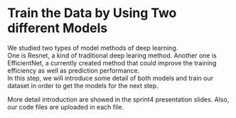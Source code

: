 # Train the Data by Using Two different Models
We studied two types of model methods of deep learning.   
One is Resnet, a kind of traditional deep learing method. Another one is EfficientNet, a currently created method that could improve the training efficiency as well as prediction performance.  
In this step, we will introduce some detail of both models and train our dataset in order to get the models for the next step.

More detail introduction are showed in the sprint4 presentation slides. Also, our code files are uploaded in each file.

